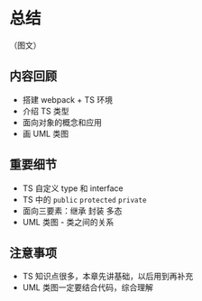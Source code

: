 # 总结

（图文）

## 内容回顾

- 搭建 webpack + TS 环境
- 介绍 TS 类型
- 面向对象的概念和应用
- 画 UML 类图

## 重要细节

- TS 自定义 type 和 interface
- TS 中的 `public` `protected` `private`
- 面向三要素：继承 封装 多态
- UML 类图 - 类之间的关系

## 注意事项

- TS 知识点很多，本章先讲基础，以后用到再补充
- UML 类图一定要结合代码，综合理解
